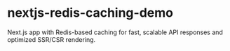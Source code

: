 # nextjs-redis-caching-demo
Next.js app with Redis-based caching for fast, scalable API responses and optimized SSR/CSR rendering.
